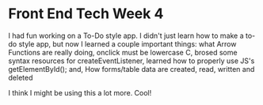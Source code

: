 # Front End Tech Week 4

I had fun working on a To-Do style app. I didn't just learn how to make a to-do style app, but now I learned a couple important things:
what Arrow Functions are really doing,
onclick must be lowercase C,
brosed some syntax resources for createEventListener,
learned how to properly use JS's getElementById(); and,
How forms/table data are created, read, written and deleted

I think I might be using this a lot more. Cool!